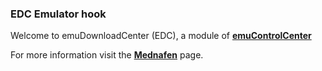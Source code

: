 ### EDC Emulator hook

Welcome to emuDownloadCenter (EDC), a module of [**emuControlCenter**](https://github.com/PhoenixInteractiveNL/emuControlCenter/wiki/)

For more information visit the [**Mednafen**](https://github.com/PhoenixInteractiveNL/emuDownloadCenter/wiki/Emulator-mednafen#menu) page.
